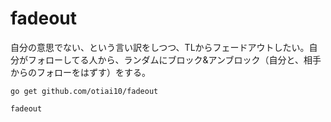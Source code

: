 fadeout
===============

自分の意思でない、という言い訳をしつつ、TLからフェードアウトしたい。自分がフォローしてる人から、ランダムにブロック&アンブロック（自分と、相手からのフォローをはずす）をする。

`go get github.com/otiai10/fadeout`

`fadeout`
